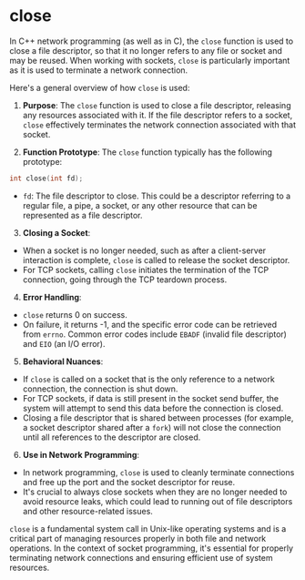 # close
In C++ network programming (as well as in C), the `close` function is used to close a file descriptor, so that it no longer refers to any file or socket and may be reused. When working with sockets, `close` is particularly important as it is used to terminate a network connection.

Here's a general overview of how `close` is used:

1. **Purpose**: The `close` function is used to close a file descriptor, releasing any resources associated with it. If the file descriptor refers to a socket, `close` effectively terminates the network connection associated with that socket.

2. **Function Prototype**: The `close` function typically has the following prototype:
```cpp
int close(int fd);
```
- `fd`: The file descriptor to close. This could be a descriptor referring to a regular file, a pipe, a socket, or any other resource that can be represented as a file descriptor.

3. **Closing a Socket**:
- When a socket is no longer needed, such as after a client-server interaction is complete, `close` is called to release the socket descriptor.
- For TCP sockets, calling `close` initiates the termination of the TCP connection, going through the TCP teardown process.

4. **Error Handling**:
- `close` returns 0 on success.
- On failure, it returns -1, and the specific error code can be retrieved from `errno`. Common error codes include `EBADF` (invalid file descriptor) and `EIO` (an I/O error).

5. **Behavioral Nuances**:
- If `close` is called on a socket that is the only reference to a network connection, the connection is shut down.
- For TCP sockets, if data is still present in the socket send buffer, the system will attempt to send this data before the connection is closed.
- Closing a file descriptor that is shared between processes (for example, a socket descriptor shared after a `fork`) will not close the connection until all references to the descriptor are closed.

6. **Use in Network Programming**:
- In network programming, `close` is used to cleanly terminate connections and free up the port and the socket descriptor for reuse.
- It's crucial to always close sockets when they are no longer needed to avoid resource leaks, which could lead to running out of file descriptors and other resource-related issues.

`close` is a fundamental system call in Unix-like operating systems and is a critical part of managing resources properly in both file and network operations. In the context of socket programming, it's essential for properly terminating network connections and ensuring efficient use of system resources.